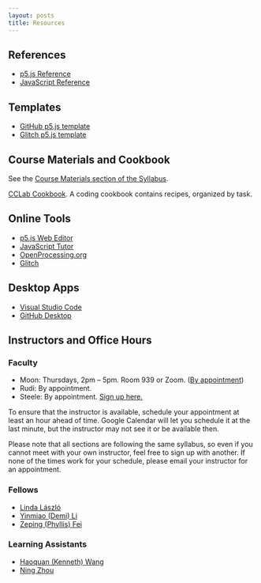 ```yaml
---
layout: posts
title: Resources
---
```


## References

* [p5.js Reference](https://p5js.org/reference/)
* [JavaScript Reference](https://developer.mozilla.org/en-US/docs/Web/JavaScript/Reference)

## Templates

* [GitHub p5.js template](https://github.com/osteele/p5-template)
* [Glitch p5.js template](https://glitch.com/edit/#!/cclab-p5js-template?path=README.md%3A1%3A0)

## Course Materials and Cookbook

See the [Course Materials section of the
Syllabus](https://docs.google.com/document/d/1Bp_ZFETOXmskPMdWBHZ81BNzNsrq1Yq5jrcFN_n0Rv0/edit#bookmark=id.4vh2xmnvrsau).

[CCLab
Cookbook](https://docs.google.com/document/d/1Y2A9jh5XxCojrMkIbzu2FROSv4Tl3izR-OERsgMzCZc/edit?usp=drive_web&ouid=112951101116018294463).
A coding cookbook contains recipes, organized by task.

## Online Tools

- [p5.js Web Editor](https://editor.p5js.org)
- [JavaScript Tutor](http://www.pythontutor.com/javascript.html#mode=edit)
- [OpenProcessing.org](https://www.openprocessing.org)
- [Glitch](https://glitch.com)

## Desktop Apps

- [Visual Studio Code](https://code.visualstudio.com/)
- [GitHub Desktop](https://desktop.github.com/)

## Instructors and Office Hours

### Faculty

- Moon: Thursdays, 2pm – 5pm. Room 939 or Zoom. ([By appointment](jh.moon@nyu.edu))
- Rudi: By appointment.
- Steele: By appointment. [Sign up here.](https://calendar.google.com/calendar/u/0/selfsched?sstoken=UU1TaDFWeEV2ZzFHfGRlZmF1bHR8NzBkMmRmNGEzZGE3ZDBmNzExMGUwYWZkYzkwZmFkYWI)

To ensure that the instructor is available, schedule your appointment at least
an hour ahead of time. Google Calendar will let you schedule it at the last
minute, but the instructor may not see it or be available then.

Please note that all sections are following the same syllabus, so even if you
cannot meet with your own instructor, feel free to sign up with another. If none
of the times work for your schedule, please email your instructor for an
appointment.

### Fellows

- [Linda László](lll337@nyu.edu)
- [Yinmiao (Demi) Li](yl4121@nyu.edu)
- [Zeping (Phyllis) Fei](zf534@nyu.edu)

### Learning Assistants

- [Haoquan (Kenneth) Wang](hw1882@nyu.edu)
- [Ning Zhou](nz826@nyu.edu)
